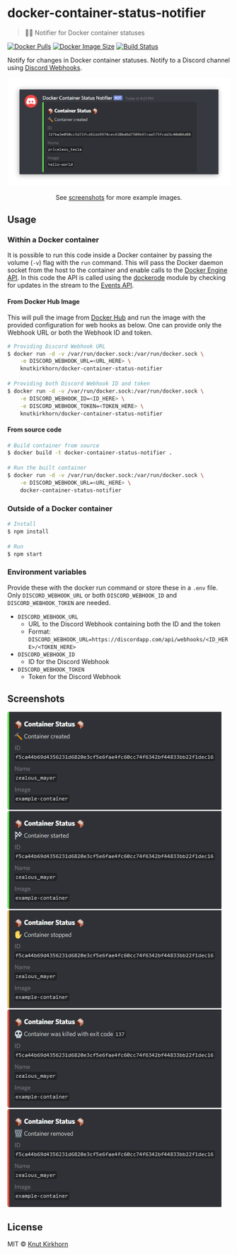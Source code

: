 # docker-container-status-notifier
> 🐳⏰ Notifier for Docker container statuses

[![Docker Pulls](https://img.shields.io/docker/pulls/knutkirkhorn/docker-container-status-notifier)](https://hub.docker.com/r/knutkirkhorn/docker-container-status-notifier) [![Docker Image Size](https://badgen.net/docker/size/knutkirkhorn/docker-container-status-notifier)](https://hub.docker.com/r/knutkirkhorn/docker-container-status-notifier) [![Build Status](https://travis-ci.org/Knutakir/docker-container-status-notifier.svg?branch=master)](https://travis-ci.org/Knutakir/docker-container-status-notifier)

Notify for changes in Docker container statuses. Notify to a Discord channel using [Discord Webhooks](https://discordapp.com/developers/docs/resources/webhook).

<div align="center">
	<img src="https://raw.githubusercontent.com/Knutakir/docker-container-status-notifier/master/media/top-image.png" alt="Container status notification example">
	<p>See <a href="https://github.com/Knutakir/docker-container-status-notifier#Screenshots">screenshots</a> for more example images.</p>
</div>

## Usage
### Within a Docker container
It is possible to run this code inside a Docker container by passing the volume (`-v`) flag with the `run` command. This will pass the Docker daemon socket from the host to the container and enable calls to the [Docker Engine API](https://docs.docker.com/engine/api/latest). In this code the API is called using the [dockerode](https://github.com/apocas/dockerode) module by checking for updates in the stream to the [Events API](https://docs.docker.com/engine/api/v1.40/#operation/SystemEvents).

#### From Docker Hub Image
This will pull the image from [Docker Hub](https://hub.docker.com/) and run the image with the provided configuration for web hooks as below. One can provide only the Webhook URL or both the Webhook ID and token.

```sh
# Providing Discord Webhook URL
$ docker run -d -v /var/run/docker.sock:/var/run/docker.sock \
    -e DISCORD_WEBHOOK_URL=<URL_HERE> \
    knutkirkhorn/docker-container-status-notifier

# Providing both Discord Webhook ID and token
$ docker run -d -v /var/run/docker.sock:/var/run/docker.sock \
    -e DISCORD_WEBHOOK_ID=<ID_HERE> \
    -e DISCORD_WEBHOOK_TOKEN=<TOKEN_HERE> \
    knutkirkhorn/docker-container-status-notifier
```

#### From source code
```sh
# Build container from source
$ docker build -t docker-container-status-notifier .

# Run the built container
$ docker run -d -v /var/run/docker.sock:/var/run/docker.sock \
    -e DISCORD_WEBHOOK_URL=<URL_HERE> \
    docker-container-status-notifier
```

### Outside of a Docker container
```sh
# Install
$ npm install

# Run
$ npm start
```

### Environment variables
Provide these with the docker run command or store these in a `.env` file. Only `DISCORD_WEBHOOK_URL` or both `DISCORD_WEBHOOK_ID` and `DISCORD_WEBHOOK_TOKEN` are needed.

- `DISCORD_WEBHOOK_URL`
    - URL to the Discord Webhook containing both the ID and the token
    - Format: `DISCORD_WEBHOOK_URL=https://discordapp.com/api/webhooks/<ID_HERE>/<TOKEN_HERE>`
- `DISCORD_WEBHOOK_ID`
    - ID for the Discord Webhook
- `DISCORD_WEBHOOK_TOKEN`
    - Token for the Discord Webhook

## Screenshots
![Container created](https://raw.githubusercontent.com/Knutakir/docker-container-status-notifier/master/media/container-created.png)
![Container started](https://raw.githubusercontent.com/Knutakir/docker-container-status-notifier/master/media/container-started.png)
![Container stopped](https://raw.githubusercontent.com/Knutakir/docker-container-status-notifier/master/media/container-stopped.png)
![Container killed](https://raw.githubusercontent.com/Knutakir/docker-container-status-notifier/master/media/container-killed.png)
![Container removed](https://raw.githubusercontent.com/Knutakir/docker-container-status-notifier/master/media/container-removed.png)

## License
MIT © [Knut Kirkhorn](https://github.com/Knutakir/docker-container-status-notifier/blob/master/LICENSE)
